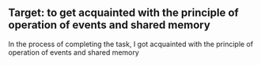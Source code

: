 ## Target: to get acquainted with the principle of operation of events and shared memory
In the process of completing the task, I got acquainted with the principle of operation of events and shared memory
